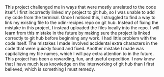 This project challenged me in ways that were mostly unrelated to the code itself. I first incorrectly linked my project to git hub, so I was unable to add my code from the terminal. Once I noticed this, I struggled to find a way to link my existing file to the odin-recipes repo on git hub. Instead of fixing the mistake in this project, I instead uploaded the files locally into the repo. I will learn from this mistake in the future by making sure the project is linked correctly to git hub before beginning any work. I had little problem with the code itself. The mistakes I made involved accidental extra characters in the code that were quickly found and fixed. Another mistake I made was capitalizing my file names, which I will pay extra attention to in the future. This project has been a rewarding, fun, and useful expedition. I now know that I have much less knowledge on the interworking of git hub than I first believed, which is something I must remedy.
